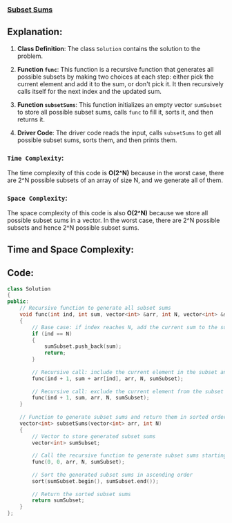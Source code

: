 ### [Subset Sums](https://practice.geeksforgeeks.org/problems/subset-sums2234/1)

## Explanation:
1. **Class Definition**: The class `Solution` contains the solution to the problem.

2. **Function `func`**: This function is a recursive function that generates all possible subsets by making two choices at each step: either pick the current element and add it to the sum, or don't pick it. It then recursively calls itself for the next index and the updated sum.

3. **Function `subsetSums`**: This function initializes an empty vector `sumSubset` to store all possible subset sums, calls `func` to fill it, sorts it, and then returns it.

4. **Driver Code**: The driver code reads the input, calls `subsetSums` to get all possible subset sums, sorts them, and then prints them.

### `Time Complexity`:
The time complexity of this code is **O(2^N)** because in the worst case, there are 2^N possible subsets of an array of size N, and we generate all of them.

### `Space Complexity`:
The space complexity of this code is also **O(2^N)** because we store all possible subset sums in a vector. In the worst case, there are 2^N possible subsets and hence 2^N possible subset sums.
## Time and Space Complexity:

## Code:
```cpp
class Solution
{
public:
    // Recursive function to generate all subset sums
    void func(int ind, int sum, vector<int> &arr, int N, vector<int> &sumSubset)
    {
        // Base case: if index reaches N, add the current sum to the sumSubset vector
        if (ind == N)
        {
            sumSubset.push_back(sum);
            return;
        }
        
        // Recursive call: include the current element in the subset and move to the next index
        func(ind + 1, sum + arr[ind], arr, N, sumSubset);
        
        // Recursive call: exclude the current element from the subset and move to the next index
        func(ind + 1, sum, arr, N, sumSubset);
    }
    
    // Function to generate subset sums and return them in sorted order
    vector<int> subsetSums(vector<int> arr, int N)
    {
        // Vector to store generated subset sums
        vector<int> sumSubset;
        
        // Call the recursive function to generate subset sums starting from index 0 and sum 0
        func(0, 0, arr, N, sumSubset);
        
        // Sort the generated subset sums in ascending order
        sort(sumSubset.begin(), sumSubset.end());
        
        // Return the sorted subset sums
        return sumSubset;
    }
};
```
